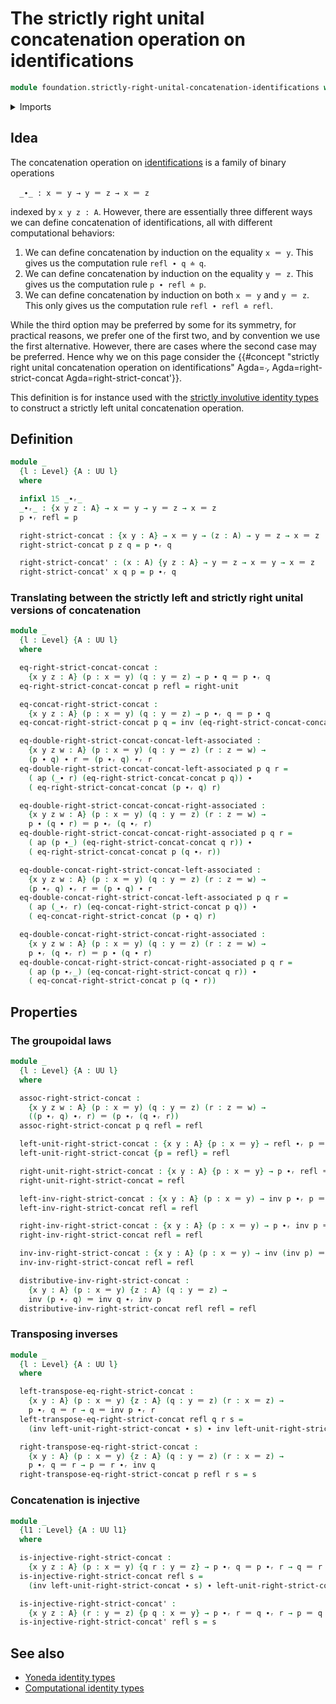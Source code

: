 # The strictly right unital concatenation operation on identifications

```agda
module foundation.strictly-right-unital-concatenation-identifications where
```

<details><summary>Imports</summary>

```agda
open import foundation.action-on-identifications-functions
open import foundation.universe-levels

open import foundation-core.identity-types
```

</details>

## Idea

The concatenation operation on
[identifications](foundation-core.identity-types.md) is a family of binary
operations

```text
  _∙_ : x ＝ y → y ＝ z → x ＝ z
```

indexed by `x y z : A`. However, there are essentially three different ways we
can define concatenation of identifications, all with different computational
behaviors:

1. We can define concatenation by induction on the equality `x ＝ y`. This gives
   us the computation rule `refl ∙ q ≐ q`.
2. We can define concatenation by induction on the equality `y ＝ z`. This gives
   us the computation rule `p ∙ refl ≐ p`.
3. We can define concatenation by induction on both `x ＝ y` and `y ＝ z`. This
   only gives us the computation rule `refl ∙ refl ≐ refl`.

While the third option may be preferred by some for its symmetry, for practical
reasons, we prefer one of the first two, and by convention we use the first
alternative. However, there are cases where the second case may be preferred.
Hence why we on this page consider the
{{#concept "strictly right unital concatenation operation on identifications" Agda=_∙ᵣ_ Agda=right-strict-concat Agda=right-strict-concat'}}.

This definition is for instance used with the
[strictly involutive identity types](foundation.strictly-involutive-identity-types.md)
to construct a strictly left unital concatenation operation.

## Definition

```agda
module _
  {l : Level} {A : UU l}
  where

  infixl 15 _∙ᵣ_
  _∙ᵣ_ : {x y z : A} → x ＝ y → y ＝ z → x ＝ z
  p ∙ᵣ refl = p

  right-strict-concat : {x y : A} → x ＝ y → (z : A) → y ＝ z → x ＝ z
  right-strict-concat p z q = p ∙ᵣ q

  right-strict-concat' : (x : A) {y z : A} → y ＝ z → x ＝ y → x ＝ z
  right-strict-concat' x q p = p ∙ᵣ q
```

### Translating between the strictly left and strictly right unital versions of concatenation

```agda
module _
  {l : Level} {A : UU l}
  where

  eq-right-strict-concat-concat :
    {x y z : A} (p : x ＝ y) (q : y ＝ z) → p ∙ q ＝ p ∙ᵣ q
  eq-right-strict-concat-concat p refl = right-unit

  eq-concat-right-strict-concat :
    {x y z : A} (p : x ＝ y) (q : y ＝ z) → p ∙ᵣ q ＝ p ∙ q
  eq-concat-right-strict-concat p q = inv (eq-right-strict-concat-concat p q)

  eq-double-right-strict-concat-concat-left-associated :
    {x y z w : A} (p : x ＝ y) (q : y ＝ z) (r : z ＝ w) →
    (p ∙ q) ∙ r ＝ (p ∙ᵣ q) ∙ᵣ r
  eq-double-right-strict-concat-concat-left-associated p q r =
    ( ap (_∙ r) (eq-right-strict-concat-concat p q)) ∙
    ( eq-right-strict-concat-concat (p ∙ᵣ q) r)

  eq-double-right-strict-concat-concat-right-associated :
    {x y z w : A} (p : x ＝ y) (q : y ＝ z) (r : z ＝ w) →
    p ∙ (q ∙ r) ＝ p ∙ᵣ (q ∙ᵣ r)
  eq-double-right-strict-concat-concat-right-associated p q r =
    ( ap (p ∙_) (eq-right-strict-concat-concat q r)) ∙
    ( eq-right-strict-concat-concat p (q ∙ᵣ r))

  eq-double-concat-right-strict-concat-left-associated :
    {x y z w : A} (p : x ＝ y) (q : y ＝ z) (r : z ＝ w) →
    (p ∙ᵣ q) ∙ᵣ r ＝ (p ∙ q) ∙ r
  eq-double-concat-right-strict-concat-left-associated p q r =
    ( ap (_∙ᵣ r) (eq-concat-right-strict-concat p q)) ∙
    ( eq-concat-right-strict-concat (p ∙ q) r)

  eq-double-concat-right-strict-concat-right-associated :
    {x y z w : A} (p : x ＝ y) (q : y ＝ z) (r : z ＝ w) →
    p ∙ᵣ (q ∙ᵣ r) ＝ p ∙ (q ∙ r)
  eq-double-concat-right-strict-concat-right-associated p q r =
    ( ap (p ∙ᵣ_) (eq-concat-right-strict-concat q r)) ∙
    ( eq-concat-right-strict-concat p (q ∙ r))
```

## Properties

### The groupoidal laws

```agda
module _
  {l : Level} {A : UU l}
  where

  assoc-right-strict-concat :
    {x y z w : A} (p : x ＝ y) (q : y ＝ z) (r : z ＝ w) →
    ((p ∙ᵣ q) ∙ᵣ r) ＝ (p ∙ᵣ (q ∙ᵣ r))
  assoc-right-strict-concat p q refl = refl

  left-unit-right-strict-concat : {x y : A} {p : x ＝ y} → refl ∙ᵣ p ＝ p
  left-unit-right-strict-concat {p = refl} = refl

  right-unit-right-strict-concat : {x y : A} {p : x ＝ y} → p ∙ᵣ refl ＝ p
  right-unit-right-strict-concat = refl

  left-inv-right-strict-concat : {x y : A} (p : x ＝ y) → inv p ∙ᵣ p ＝ refl
  left-inv-right-strict-concat refl = refl

  right-inv-right-strict-concat : {x y : A} (p : x ＝ y) → p ∙ᵣ inv p ＝ refl
  right-inv-right-strict-concat refl = refl

  inv-inv-right-strict-concat : {x y : A} (p : x ＝ y) → inv (inv p) ＝ p
  inv-inv-right-strict-concat refl = refl

  distributive-inv-right-strict-concat :
    {x y : A} (p : x ＝ y) {z : A} (q : y ＝ z) →
    inv (p ∙ᵣ q) ＝ inv q ∙ᵣ inv p
  distributive-inv-right-strict-concat refl refl = refl
```

### Transposing inverses

```agda
module _
  {l : Level} {A : UU l}
  where

  left-transpose-eq-right-strict-concat :
    {x y : A} (p : x ＝ y) {z : A} (q : y ＝ z) (r : x ＝ z) →
    p ∙ᵣ q ＝ r → q ＝ inv p ∙ᵣ r
  left-transpose-eq-right-strict-concat refl q r s =
    (inv left-unit-right-strict-concat ∙ s) ∙ inv left-unit-right-strict-concat

  right-transpose-eq-right-strict-concat :
    {x y : A} (p : x ＝ y) {z : A} (q : y ＝ z) (r : x ＝ z) →
    p ∙ᵣ q ＝ r → p ＝ r ∙ᵣ inv q
  right-transpose-eq-right-strict-concat p refl r s = s
```

### Concatenation is injective

```agda
module _
  {l1 : Level} {A : UU l1}
  where

  is-injective-right-strict-concat :
    {x y z : A} (p : x ＝ y) {q r : y ＝ z} → p ∙ᵣ q ＝ p ∙ᵣ r → q ＝ r
  is-injective-right-strict-concat refl s =
    (inv left-unit-right-strict-concat ∙ s) ∙ left-unit-right-strict-concat

  is-injective-right-strict-concat' :
    {x y z : A} (r : y ＝ z) {p q : x ＝ y} → p ∙ᵣ r ＝ q ∙ᵣ r → p ＝ q
  is-injective-right-strict-concat' refl s = s
```

## See also

- [Yoneda identity types](foundation.yoneda-identity-types.md)
- [Computational identity types](foundation.computational-identity-types.md)
